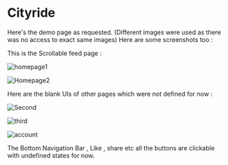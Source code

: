 # Cityride

Here's the demo page as requested. (Different images were used as there was no access to exact same images)
Here are some screenshots too : 

This is the Scrollable feed page : 

![homepage1](https://user-images.githubusercontent.com/83641114/198309897-fe326717-a7f6-4d95-bb10-4a1177af513d.PNG)

![Homepage2](https://user-images.githubusercontent.com/83641114/198309984-d686850e-6bf9-4e9f-80aa-7d4f4f81ae1d.PNG)

Here are the blank UIs of other pages which were not defined for now : 

![Second](https://user-images.githubusercontent.com/83641114/198310161-7917b0b2-8772-4691-ac1a-cbff4129cf7b.PNG)

![third](https://user-images.githubusercontent.com/83641114/198310182-25a8434b-48a1-487f-9500-57ec82c8a27d.PNG)

![account](https://user-images.githubusercontent.com/83641114/198310212-07167832-99fc-44a8-bb90-9c965afde233.PNG)

The Bottom Navigation Bar , Like , share etc all the buttons are clickable with undefined states for now.


